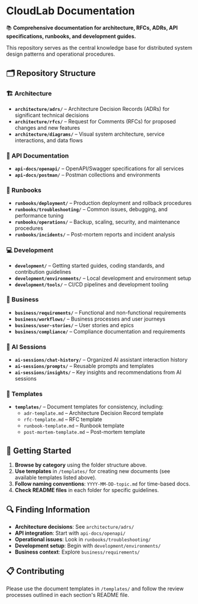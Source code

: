 # CloudLab Documentation

📚 **Comprehensive documentation for architecture, RFCs, ADRs, API specifications, runbooks, and development guides.**

This repository serves as the central knowledge base for distributed system design patterns and operational procedures.

## 🗂️ Repository Structure

### 🏗️ Architecture
- **`architecture/adrs/`** – Architecture Decision Records (ADRs) for significant technical decisions
- **`architecture/rfcs/`** – Request for Comments (RFCs) for proposed changes and new features
- **`architecture/diagrams/`** – Visual system architecture, service interactions, and data flows

### 🔌 API Documentation
- **`api-docs/openapi/`** – OpenAPI/Swagger specifications for all services
- **`api-docs/postman/`** – Postman collections and environments

### 📖 Runbooks
- **`runbooks/deployment/`** – Production deployment and rollback procedures
- **`runbooks/troubleshooting/`** – Common issues, debugging, and performance tuning
- **`runbooks/operations/`** – Backup, scaling, security, and maintenance procedures
- **`runbooks/incidents/`** – Post-mortem reports and incident analysis

### 💻 Development
- **`development/`** – Getting started guides, coding standards, and contribution guidelines
- **`development/environments/`** – Local development and environment setup
- **`development/tools/`** – CI/CD pipelines and development tooling

### 💼 Business
- **`business/requirements/`** – Functional and non-functional requirements
- **`business/workflows/`** – Business processes and user journeys
- **`business/user-stories/`** – User stories and epics
- **`business/compliance/`** – Compliance documentation and requirements

### 🤖 AI Sessions
- **`ai-sessions/chat-history/`** – Organized AI assistant interaction history
- **`ai-sessions/prompts/`** – Reusable prompts and templates
- **`ai-sessions/insights/`** – Key insights and recommendations from AI sessions

### 📝 Templates
- **`templates/`** – Document templates for consistency, including:
  - `adr-template.md` – Architecture Decision Record template
  - `rfc-template.md` – RFC template
  - `runbook-template.md` – Runbook template
  - `post-mortem-template.md` – Post-mortem template

## 🚀 Getting Started

1. **Browse by category** using the folder structure above.
2. **Use templates** in `/templates/` for creating new documents (see available templates listed above).
3. **Follow naming conventions**: `YYYY-MM-DD-topic.md` for time-based docs.
4. **Check README files** in each folder for specific guidelines.

## 🔍 Finding Information

- **Architecture decisions**: See `architecture/adrs/`
- **API integration**: Start with `api-docs/openapi/`
- **Operational issues**: Look in `runbooks/troubleshooting/`
- **Development setup**: Begin with `development/environments/`
- **Business context**: Explore `business/requirements/`

## 📋 Contributing

Please use the document templates in `/templates/` and follow the review processes outlined in each section's README file.
